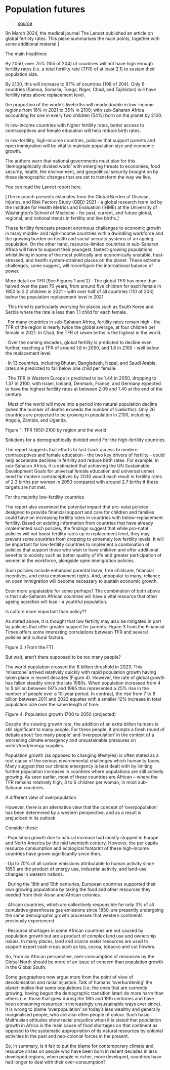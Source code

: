 # Population futures

> [source](https://dredfern.substack.com/p/population-futures)

[In March 2024, the medical journal The Lancet published an article on global fertility rates. This piece summarises the main points, together with some additional material.]

The main headlines:

By 2050, over 75% (155 of 204) of countries will not have high enough fertility rates (i.e. a total fertility rate (TFR) of at least 2.1) to sustain their population size.

By 2100, this will increase to 97% of countries (198 of 204). Only 6 countries (Samoa, Somalia, Tonga, Niger, Chad, and Tajikistan) will have fertility rates above replacement level. 

the proportion of the world’s livebirths will nearly double in low-income regions from 18% in 2021 to 35% in 2100; with sub-Saharan Africa accounting for one in every two children (54%) born on the planet by 2100.

In low-income countries with higher fertility rates, better access to contraceptives and female education will help reduce birth rates.

In low-fertility, high-income countries, policies that support parents and open immigration will be vital to maintain population size and economic growth.

The authors warn that national governments must plan for this ‘demographically divided world’ with emerging threats to economies, food security, health, the environment, and geopolitical security brought on by these demographic changes that are set to transform the way we live.

You can read the Lancet report here.

[The research presents estimates from the Global Burden of Disease, Injuries, and Risk Factors Study (GBD) 2021 - a global research team led by the Institute for Health Metrics and Evaluation (IHME) at the University of Washington’s School of Medicine - for past, current, and future global, regional, and national trends in fertility and live births.]

These fertility forecasts present enormous challenges to economic growth in many middle- and high-income countries with a dwindling workforce and the growing burden on health and social security systems of an ageing population. On the other hand, resource-limited countries in sub-Saharan Africa will have to support their youngest, fastest-growing populations whilst living in some of the most politically and economically unstable, heat-stressed, and health system-strained places on the planet. These extreme challenges, some suggest, will reconfigure the international balance of power.

More detail on TFR (See Figures 1 and 2)
·       The global TFR has more than halved over the past 70 years, from around five children for each female in 1950 to 2.2 children in 2021 - with over half of all countries (110 of 204) below the population replacement level in 2021.

·       This trend is particularly worrying for places such as South Korea and Serbia where the rate is less than 1.1 child for each female.

·       For many countries in sub-Saharan Africa, fertility rates remain high - the TFR of the region is nearly twice the global average, at four children per female in 2021. In Chad, the TFR of seven births is the highest in the world.

·       Over the coming decades, global fertility is predicted to decline even further, reaching a TFR of around 1.8 in 2050, and 1.6 in 2100 - well below the replacement level.

·       In 13 countries, including Bhutan, Bangladesh, Nepal, and Saudi Arabia, rates are predicted to fall below one child per female.

·       The TFR in Western Europe is predicted to be 1.44 in 2050, dropping to 1.37 in 2100, with Israel, Iceland, Denmark, France, and Germany expected to have the highest fertility rates at between 2.09 and 1.40 at the end of the century.

·       Most of the world will move into a period into natural population decline (when the number of deaths exceeds the number of livebirths). Only 26 countries are projected to be growing in population in 2100, including Angola, Zambia, and Uganda.

Figure 1. TFR 1950-2100 by region and the world

Solutions for a demographically divided world
For the high-fertility countries

The report suggests that efforts to fast-track access to modern contraceptives and female education - the two key drivers of fertility - could help accelerate declines in fertility and reduce birth rates. For example, in sub-Saharan Africa, it is estimated that achieving the UN Sustainable Development Goals for universal female education and universal unmet need for modern contraceptives by 2030 would each result in fertility rates of 2.3 births per woman in 2050 compared with around 2.7 births if these targets are not met.

For the majority low-fertility countries

The report also examined the potential impact that pro-natal policies designed to provide financial support and care for children and families could have on increasing fertility rates in countries with below-replacement fertility. Based on existing information from countries that have already implemented such policies, the findings suggest that while pro-natal policies will not boost fertility rates up to replacement level, they may prevent some countries from dropping to extremely low fertility levels. It will be important for low-fertility countries to implement a combination of policies that support those who wish to have children and offer additional benefits to society such as better quality of life and greater participation of women in the workforce, alongside open immigration policies.

Such policies include enhanced parental leave, free childcare, financial incentives, and extra employment rights. And, unpopular to many, reliance on open immigration will become necessary to sustain economic growth.

Even more unpalatable for some perhaps? The combination of both above is that sub-Saharan African countries will have a vital resource that other ageing societies will lose - a youthful population.

Is culture more important than policy??

As stated above, it is thought that low fertility may also be mitigated in part by policies that offer greater support for parents. Figure 3 from the Financial Times offers some interesting correlations between TFR and several policies and cultural factors.

Figure 3. (From the FT)

But wait, aren’t there supposed to be too many people?

The world population crossed the 8 billion threshold in 2023. This ‘milestone’ arrived relatively quickly with rapid population growth having taken place in recent decades (Figure 4). However, the rate of global growth has fallen steadily since the late 1980s. When population increased from 4 to 5 billion between 1975 and 1985 this represented a 25% rise in the number of people over a 10-year period. In contrast, the rise from 7 to 8 billion between 2011 and 2023 equates with a smaller 12% increase in total population size over the same length of time.

Figure 4. Population growth 1700 to 2050 (projected)

Despite the slowing growth rate, the addition of an extra billion humans is still significant to many people. For these people, it prompts a fresh round of debate about ‘too many people’ and ‘overpopulation’ in the context of a worsening climate emergency and unsustainable pressures on water/food/energy supplies.

Population growth (as opposed to changing lifestyles) is often stated as a root cause of the serious environmental challenges which humanity faces. Many suggest that our climate emergency is best dealt with by limiting further population increases in countries where populations are still actively growing. As seen earlier, most of these countries are African – where the TFR remains relatively high, 3 to 6 children per woman, in most sub-Saharan countries.

A different view of overpopulation

However, there is an alternative view that the concept of ‘overpopulation’ has been determined by a western perspective, and as a result is prejudiced in its outlook.

Consider these:

·       Population growth due to natural increase had mostly stopped in Europe and North America by the mid twentieth century. However, the per capita resource consumption and ecological footprint of these high-income countries have grown significantly since then.

·       Up to 70% of all carbon emissions attributable to human activity since 1850 are the product of energy use, industrial activity, and land-use changes in western nations.

·       During the 18th and 19th centuries, European countries supported their own growing populations by taking the food and other resources they needed from their Asian and African colonies.

·       African countries, which are collectively responsible for only 3% of all cumulative greenhouse gas emissions since 1850, are presently undergoing the same demographic growth processes that western continents previously experienced.

·       Resource shortages in some African countries are not caused by population growth but are a product of complex land use and ownership issues. In many places, land and scarce water resources are used to support export cash crops such as tea, cocoa, tobacco and cut flowers.

So, from an African perspective, over-consumption of resources by the Global North should be more of an issue of concern than population growth in the Global South.

Some geographers now argue more from the point of view of decolonisation and racial injustice. Talk of humans ‘overburdening’ the planet implies that some populations (i.e. the ones that are currently growing, having begun the demographic transition later) do more harm than others (i.e. those that grew during the 18th and 19th centuries and have been consuming resources in increasingly unsustainable ways ever since). It is wrong to blame ‘overpopulation’ on today’s less wealthy and generally marginalised people, who are also often people of colour. Such basic Malthusian attitudes show racial prejudice when it is stated that population growth in Africa is the main cause of food shortages on that continent as opposed to the systematic appropriation of its natural resources by colonial activities in the past and neo-colonial forces in the present.

So, in summary, is it fair to put the blame for contemporary climate and resource crises on people who have been born in recent decades in less developed regions, when people in richer, more developed, countries have had longer to deal with their over-consumption?
